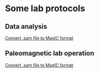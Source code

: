 # Some lab protocols

## Data analysis

[Convert .sam file to MagIC format](converting_sam_to_magic.md)

## Paleomagnetic lab operation

[Convert .sam file to MagIC format](turbopump_operation.md)
